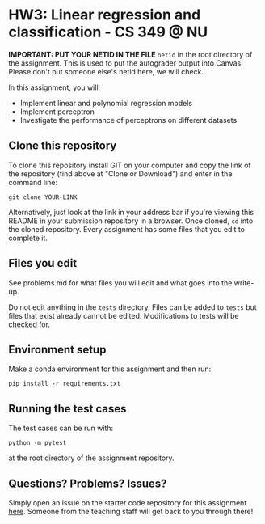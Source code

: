 # HW3: Linear regression and classification - CS 349 @ NU

**IMPORTANT: PUT YOUR NETID IN THE FILE** `netid` in the root directory of the assignment.
This is used to put the autograder output into Canvas. Please don't put someone else's netid
here, we will check.

In this assignment, you will:

- Implement linear and polynomial regression models
- Implement perceptron
- Investigate the performance of perceptrons on different datasets

## Clone this repository

To clone this repository install GIT on your computer and copy the link of the repository (find above at "Clone or Download") and enter in the command line:

`git clone YOUR-LINK`

Alternatively, just look at the link in your address bar if you're viewing this README in your submission repository in a browser. Once cloned, `cd` into the cloned repository. Every assignment has some files that you edit to complete it.

## Files you edit

See problems.md for what files you will edit and what goes into the write-up.

Do not edit anything in the `tests` directory. Files can be added to `tests` but files that exist already cannot be edited. Modifications to tests will be checked for.

## Environment setup

Make a conda environment for this assignment and then run:

`pip install -r requirements.txt`

## Running the test cases

The test cases can be run with:

`python -m pytest`

at the root directory of the assignment repository.

## Questions? Problems? Issues?

Simply open an issue on the starter code repository for this assignment [here](https://github.com/NUCS349/hw2-linear-regression/issues). Someone from the teaching staff will get back to you through there!
